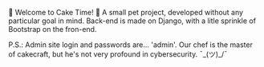 🎂 Welcome to Cake Time! 🎂
A small pet project, developed without any particular goal in mind.
Back-end is made on Django, with a litle sprinkle of Bootstrap on the fron-end.



P.S.: Admin site login and passwords are... 'admin'. Our chef is the master of cakecraft, but he's not very profound in cybersecurity. ¯\_(ツ)_/¯